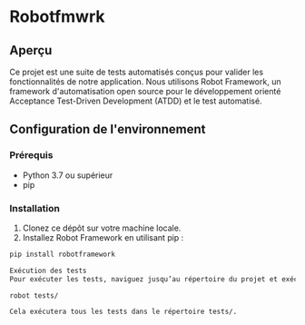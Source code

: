 ﻿# Robotfmwrk



## Aperçu

Ce projet est une suite de tests automatisés conçus pour valider les fonctionnalités de notre application. Nous utilisons Robot Framework, un framework d'automatisation open source pour le développement orienté Acceptance Test-Driven Development (ATDD) et le test automatisé.

## Configuration de l'environnement

### Prérequis

- Python 3.7 ou supérieur
- pip

### Installation

1. Clonez ce dépôt sur votre machine locale.
2. Installez Robot Framework en utilisant pip :

```bash
pip install robotframework

Exécution des tests
Pour exécuter les tests, naviguez jusqu’au répertoire du projet et exécutez la commande suivante :

robot tests/

Cela exécutera tous les tests dans le répertoire tests/.
